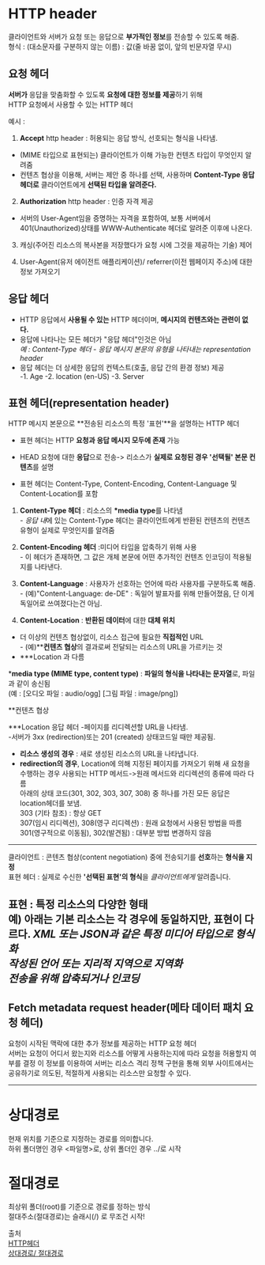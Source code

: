 # HTTP header  
클라이언트와 서버가 요청 또는 응답으로 **부가적인 정보**를 전송할 수 있도록 해줌.    
형식 : (대소문자를 구분하지 않는 이름) : 값(줄 바꿈 없이, 앞의 빈문자열 무시)    

## 요청 헤더  
**서버가** 응답을 맞춤화할 수 있도록 **요청에 대한 정보를 제공**하기 위해  
HTTP 요청에서 사용할 수 있는 HTTP 헤더  

예시 : 
1. **Accept** http header : 허용되는 응답 방식, 선호되는 형식을 나타냄.  
- (MIME 타입으로 표현되는) 클라이언트가 이해 가능한 컨텐츠 타입이 무엇인지 알려줌  
- 컨텐츠 협상을 이용해, 서버는 제안 중 하나를 선택, 사용하며 **Content-Type 응답 헤더로** 클라이언트에게 **선택된 타입을 알려준다.**  

2. **Authorization** http header : 인증 자격 제공  
- 서버의 User-Agent임을 증명하는 자격을 포함하여, 보통 서버에서 401(Unauthorized)상태를 WWW-Authenticate 헤더로 알려준 이후에 나온다.  

3. 캐싱(주어진 리소스의 복사본을 저장했다가 요청 시에 그것을 제공하는 기술) 제어   

4. User-Agent(유저 에이전트 애플리케이션)/ referrer(이전 웹페이지 주소)에 대한 정보 가져오기  

## 응답 헤더  
- HTTP 응답에서 **사용될 수 있는** HTTP 헤더이며, **메시지의 컨텐츠와는 관련이 없다.**  
- 응답에 나타나는 모든 헤더가 "응답 헤더"인것은 아님  
*예 : Content-Type 헤더 - 응답 메시지 본문의 유형을 나타내는 representation header*  
- 응답 헤더는 더 상세한 응답의 컨텍스트(호출, 응답 간의 환경 정보) 제공  
-1. Age
-2. location (en-US) 
-3. Server



## 표현 헤더(representation header)
HTTP 메시지 본문으로 **전송된 리소스의 특정 '표현'**을 설명하는 HTTP 헤더  
- 표현 헤더는 HTTP **요청과 응답 메시지 모두에 존재** 가능   
- HEAD 요청에 대한 **응답**으로 전송-> 리소스가 **실제로 요청된 경우 '선택될' 본문 컨텐츠**를 설명

- 표현 헤더는 Content-Type, Content-Encoding, Content-Language 및 Content-Location를 포함
1. **Content-Type 헤더** :  리소스의 **\*media type**를 나타냄  
\- *응답 내*에 있는 Content-Type 헤더는 클라이언트에게 반환된 컨텐츠의 컨텐츠 유형이 실제로 무엇인지를 알려줌  

2. **Content-Encoding 헤더** :미디어 타입을 압축하기 위해 사용  
\- 이 헤더가 존재하면, 그 값은 개체 본문에 어떤 추가적인 컨텐츠 인코딩이 적용될지를 나타낸다.  

3. **Content-Language** : 사용자가 선호하는 언어에 따라 사용자를 구분하도록 해줌.  
\- (예)"Content-Language: de-DE" : 독일어 발표자를 위해 만들어졌음, 단 이게 독일어로 쓰여졌다는건 아님.  

4. **Content-Location** : **반환된 데이터**에 대한 **대체 위치**  
- 더 이상의 컨텐츠 협상없이, 리소스 접근에 필요한 **직접적인** URL  
\- (예)\*\***컨텐츠 협상**의 결과로써 전달되는 리소스의 URL을 가르키는 것  
- \*\*\*Location 과 다름  




\***media type (MIME type, content type)** : **파일의 형식을 나타내는 문자열**로, 파일과 같이 송신됨  
(예 : [오디오 파일 : audio/ogg] [그림 파일 : image/png])

\*\*컨텐츠 협상

\*\*\*Location 응답 헤더
-페이지를 리디렉션할 URL을 나타냄.  
-서버가 3xx (redirection)또는 201 (created) 상태코드일 때만 제공됨.  
- **리소스 생성의 경우** : 새로 생성된 리소스의 URL을 나타냅니다.
- **redirection의 경우**, Location에 의해 지정된 페이지를 가져오기 위해 새 요청을 수행하는 경우 사용되는 HTTP 메서드->원래 메서드와 리디렉션의 종류에 따라 다름  
아래의 상태 코드(301, 302, 303, 307, 308) 중 하나를 가진 모든 응답은 location헤더를 보냄.  
303 (기타 참조) : 항상 GET  
307(임시 리디렉션), 308(영구 리디렉션) : 원래 요청에서 사용된 방법을 따름  
301(영구적으로 이동됨), 302(발견됨) : 대부분 방법 변경하지 않음

---
클라이언트 : 콘텐츠 협상(content negotiation) 중에 전송되기를 **선호**하는 **형식을 지정**  
표현 헤더 : 실제로 수신한 **'선택된 표현'의 형식**을 *클라이언트에게* 알려줍니다.

표현 : 특정 리소스의 다양한 형태  
예) 아래는 기본 리소스는 각 경우에 동일하지만, **표현**이 다르다.
*XML 또는 JSON과 같은 특정 미디어 타입으로 형식화*  
*작성된 언어 또는 지리적 지역으로 지역화*  
*전송을 위해 압축되거나 인코딩*  
---


## Fetch metadata request header(메타 데이터 패치 요청 헤더)  
요청이 시작된 맥락에 대한 추가 정보를 제공하는 HTTP 요청 헤더  
서버는 요청이 어디서 왔는지와 리소스를 어떻게 사용하는지에 따라 요청을 허용할지 여부를 결정
이 정보를 이용하여 서버는 리소스 격리 정책 구현을 통해 외부 사이트에서는 공유하기로 의도된, 적절하게 사용되는 리소스만 요청할 수 있다.  


---
# 상대경로
현재 위치를 기준으로 지정하는 경로를 의미합니다.  
하위 폴더명인 경우 <파일명>로, 상위 폴더인 경우 ../로 시작

# 절대경로  
최상위 폴더(root)를 기준으로 경로를 정하는 방식  
절대주소(절대경로)는 슬래시(/) 로 무조건 시작!  

출처  
[HTTP헤더](https://developer.mozilla.org/ko/docs/Web/HTTP/Headers)  
[상대경로/ 절대경로 ](https://www.inflearn.com/blogs/1284) 